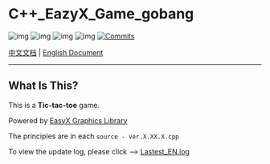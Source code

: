# C++_EazyX_Game_gobang

![img](https://img.shields.io/badge/Repostitory_For_Software_Technology-8A2BE2) ![img](https://img.shields.io/badge/Lastest%20Update%20Time-2025/05/10-blue) ![img](https://img.shields.io/badge/Author-MeowWow520-pink) ![img](https://img.shields.io/badge/Language-CPP-blue) [![Commits](https://img.shields.io/github/commit-activity/w/MeowWow520/Repository_For_Software_Technology)](https://github.com/MeowWow520/Repository_For_Software_Technology)

[中文文档](./Readme_CN.md) | [English Document](./Readme_EN.md)


---

## What Is This?

This is a **Tic-tac-toe** game.

Powered by [EasyX Graphics Library](https://docs.easyx.cn/zh-cn/intro)

The principles are in each `source - ver.X.XX.X.cpp`

To view the update log, please click --> [Lastest_EN.log](./Lastest_EN.log)
